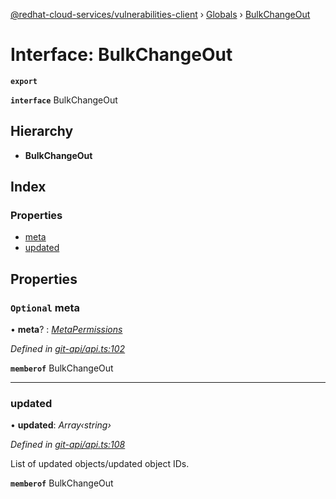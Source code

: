 [@redhat-cloud-services/vulnerabilities-client](../README.md) › [Globals](../globals.md) › [BulkChangeOut](bulkchangeout.md)

# Interface: BulkChangeOut

**`export`** 

**`interface`** BulkChangeOut

## Hierarchy

* **BulkChangeOut**

## Index

### Properties

* [meta](bulkchangeout.md#optional-meta)
* [updated](bulkchangeout.md#updated)

## Properties

### `Optional` meta

• **meta**? : *[MetaPermissions](metapermissions.md)*

*Defined in [git-api/api.ts:102](https://github.com/RedHatInsights/javascript-clients.gi/blob/master/packages/vulnerabilities/git-api/api.ts#L102)*

**`memberof`** BulkChangeOut

___

###  updated

• **updated**: *Array‹string›*

*Defined in [git-api/api.ts:108](https://github.com/RedHatInsights/javascript-clients.gi/blob/master/packages/vulnerabilities/git-api/api.ts#L108)*

List of updated objects/updated object IDs.

**`memberof`** BulkChangeOut
